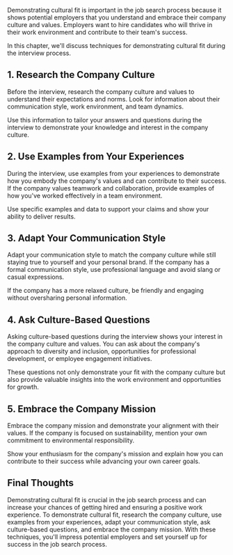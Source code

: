 
Demonstrating cultural fit is important in the job search process because it shows potential employers that you understand and embrace their company culture and values. Employers want to hire candidates who will thrive in their work environment and contribute to their team's success.

In this chapter, we'll discuss techniques for demonstrating cultural fit during the interview process.

1\. Research the Company Culture
-------------------------------

Before the interview, research the company culture and values to understand their expectations and norms. Look for information about their communication style, work environment, and team dynamics.

Use this information to tailor your answers and questions during the interview to demonstrate your knowledge and interest in the company culture.

2\. Use Examples from Your Experiences
-------------------------------------

During the interview, use examples from your experiences to demonstrate how you embody the company's values and can contribute to their success. If the company values teamwork and collaboration, provide examples of how you've worked effectively in a team environment.

Use specific examples and data to support your claims and show your ability to deliver results.

3\. Adapt Your Communication Style
---------------------------------

Adapt your communication style to match the company culture while still staying true to yourself and your personal brand. If the company has a formal communication style, use professional language and avoid slang or casual expressions.

If the company has a more relaxed culture, be friendly and engaging without oversharing personal information.

4\. Ask Culture-Based Questions
------------------------------

Asking culture-based questions during the interview shows your interest in the company culture and values. You can ask about the company's approach to diversity and inclusion, opportunities for professional development, or employee engagement initiatives.

These questions not only demonstrate your fit with the company culture but also provide valuable insights into the work environment and opportunities for growth.

5\. Embrace the Company Mission
------------------------------

Embrace the company mission and demonstrate your alignment with their values. If the company is focused on sustainability, mention your own commitment to environmental responsibility.

Show your enthusiasm for the company's mission and explain how you can contribute to their success while advancing your own career goals.

Final Thoughts
--------------

Demonstrating cultural fit is crucial in the job search process and can increase your chances of getting hired and ensuring a positive work experience. To demonstrate cultural fit, research the company culture, use examples from your experiences, adapt your communication style, ask culture-based questions, and embrace the company mission. With these techniques, you'll impress potential employers and set yourself up for success in the job search process.
